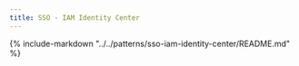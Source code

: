 ```yaml
---
title: SSO - IAM Identity Center
---
```


{%
   include-markdown "../../patterns/sso-iam-identity-center/README.md"
%}
